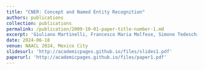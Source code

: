 ```yaml
---
title: "CNER: Concept and Named Entity Recognition"
authors: publications
collection: publications
permalink: /publication/2009-10-01-paper-title-number-1.md
excerpt: 'Giuliano Martinelli, Francesco Maria Molfese, Simone Tedeschi, Alberte Fernàndez-Castro, Roberto Navigli.'
date: 2024-06-18
venue: NAACL 2024, Mexico City
slidesurl: 'http://academicpages.github.io/files/slides1.pdf'
paperurl: 'http://academicpages.github.io/files/paper1.pdf'
---
```


